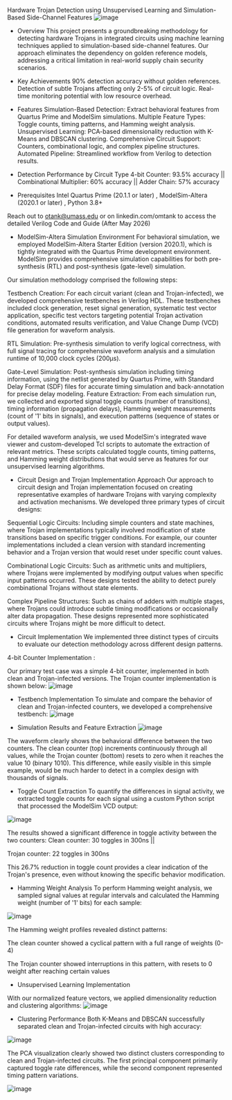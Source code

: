 Hardware Trojan Detection using Unsupervised Learning and Simulation-Based Side-Channel Features
![image](https://github.com/user-attachments/assets/b68621db-d073-4b0c-b74c-1b08c311ba33)


* Overview
This project presents a groundbreaking methodology for detecting hardware Trojans in integrated circuits using machine learning techniques applied to simulation-based side-channel features. Our approach eliminates the dependency on golden reference models, addressing a critical limitation in real-world supply chain security scenarios.

* Key Achievements
90% detection accuracy without golden references.
Detection of subtle Trojans affecting only 2-5% of circuit logic.
Real-time monitoring potential with low resource overhead.

* Features
Simulation-Based Detection: Extract behavioral features from Quartus Prime and ModelSim simulations.
Multiple Feature Types: Toggle counts, timing patterns, and Hamming weight analysis.
Unsupervised Learning: PCA-based dimensionality reduction with K-Means and DBSCAN clustering.
Comprehensive Circuit Support: Counters, combinational logic, and complex pipeline structures.
Automated Pipeline: Streamlined workflow from Verilog to detection results.

* Detection Performance by Circuit Type
4-bit Counter: 93.5% accuracy ||
Combinational Multiplier: 60% accuracy ||
Adder Chain: 57% accuracy

* Prerequisites
Intel Quartus Prime (20.1.1 or later) ,
ModelSim-Altera (2020.1 or later) ,
Python 3.8+ 


Reach out to otank@umass.edu or on linkedin.com/omtank to access the detailed Verilog Code and Guide (After May 2026)

* ModelSim-Altera Simulation Environment
For behavioral simulation, we employed ModelSim-Altera Starter Edition (version 2020.1), which is tightly integrated with the Quartus Prime development environment. ModelSim provides comprehensive simulation capabilities for both pre-synthesis (RTL) and post-synthesis (gate-level) simulation.

Our simulation methodology comprised the following steps:

Testbench Creation: For each circuit variant (clean and Trojan-infected), we developed comprehensive testbenches in Verilog HDL. These testbenches included clock generation, reset signal generation, systematic test vector application, specific test vectors targeting potential Trojan activation conditions, automated results verification, and Value Change Dump (VCD) file generation for waveform analysis.

RTL Simulation: Pre-synthesis simulation to verify logical correctness, with full signal tracing for comprehensive waveform analysis and a simulation runtime of 10,000 clock cycles (200μs).

Gate-Level Simulation: Post-synthesis simulation including timing information, using the netlist generated by Quartus Prime, with Standard Delay Format (SDF) files for accurate timing simulation and back-annotation for precise delay modeling.
Feature Extraction: From each simulation run, we collected and exported signal toggle counts (number of transitions), timing information (propagation delays), Hamming weight measurements (count of '1' bits in signals), and execution patterns (sequence of states or output values).

For detailed waveform analysis, we used ModelSim's integrated wave viewer and custom-developed Tcl scripts to automate the extraction of relevant metrics. These scripts calculated toggle counts, timing patterns, and Hamming weight distributions that would serve as features for our unsupervised learning algorithms.

* Circuit Design and Trojan Implementation Approach
Our approach to circuit design and Trojan implementation focused on creating representative examples of hardware Trojans with varying complexity and activation mechanisms. We developed three primary types of circuit designs:

Sequential Logic Circuits: Including simple counters and state machines, where Trojan implementations typically involved modification of state transitions based on specific trigger conditions. For example, our counter implementations included a clean version with standard incrementing behavior and a Trojan version that would reset under specific count values.

Combinational Logic Circuits: Such as arithmetic units and multipliers, where Trojans were implemented by modifying output values when specific input patterns occurred. These designs tested the ability to detect purely combinational Trojans without state elements.

Complex Pipeline Structures: Such as chains of adders with multiple stages, where Trojans could introduce subtle timing modifications or occasionally alter data propagation. These designs represented more sophisticated circuits where Trojans might be more difficult to detect.

* Circuit Implementation
We implemented three distinct types of circuits to evaluate our detection methodology across different design patterns.

4-bit Counter Implementation : 

Our primary test case was a simple 4-bit counter, implemented in both clean and Trojan-infected versions. The Trojan counter implementation is shown below:
![image](https://github.com/user-attachments/assets/f0e320af-a12a-42af-afff-1f0fee9a1a09)

* Testbench Implementation
To simulate and compare the behavior of clean and Trojan-infected counters, we developed a comprehensive testbench:
![image](https://github.com/user-attachments/assets/40d2ee67-51ab-401e-a07c-6970614b0b43)

* Simulation Results and Feature Extraction
![image](https://github.com/user-attachments/assets/b517014c-407c-494d-845a-7ad2c95b3e7e)

The waveform clearly shows the behavioral difference between the two counters. The clean counter (top) increments continuously through all values, while the Trojan counter (bottom) resets to zero when it reaches the value 10 (binary 1010). This difference, while easily visible in this simple example, would be much harder to detect in a complex design with thousands of signals.

* Toggle Count Extraction
To quantify the differences in signal activity, we extracted toggle counts for each signal using a custom Python script that processed the ModelSim VCD output:

![image](https://github.com/user-attachments/assets/e4ae6ee1-6650-4b8f-ab13-def479c591f7)

The results showed a significant difference in toggle activity between the two counters:
Clean counter: 30 toggles in 300ns ||

Trojan counter: 22 toggles in 300ns

This 26.7% reduction in toggle count provides a clear indication of the Trojan's presence, even without knowing the specific behavior modification.

* Hamming Weight Analysis
To perform Hamming weight analysis, we sampled signal values at regular intervals and calculated the Hamming weight (number of '1' bits) for each sample:

![image](https://github.com/user-attachments/assets/520a9279-d54a-4dbe-bc57-be1a3b702647)


The Hamming weight profiles revealed distinct patterns:

The clean counter showed a cyclical pattern with a full range of weights (0-4)

The Trojan counter showed interruptions in this pattern, with resets to 0 weight after reaching certain values

* Unsupervised Learning Implementation

With our normalized feature vectors, we applied dimensionality reduction and clustering algorithms:
![image](https://github.com/user-attachments/assets/4e228c44-a2c1-4e20-8112-79dc097014d3)

* Clustering Performance
Both K-Means and DBSCAN successfully separated clean and Trojan-infected circuits with high accuracy:

![image](https://github.com/user-attachments/assets/67e3205f-9005-43df-8b29-48ee761b46be)

The PCA visualization clearly showed two distinct clusters corresponding to clean and Trojan-infected circuits. The first principal component primarily captured toggle rate differences, while the second component represented timing pattern variations.

![image](https://github.com/user-attachments/assets/ac87c319-1ccf-4c18-8b02-137b895b5576)












